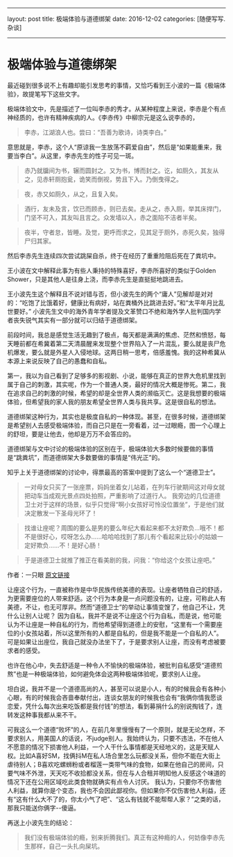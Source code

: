 
---
layout: post
title: 极端体验与道德绑架
date: 2016-12-02
categories: [随便写写.杂谈]

---
# 极端体验与道德绑架


最近碰到很多说不上有趣却能引发思考的事情，又恰巧看到王小波的一篇《极端体验》，故提笔写下这些文字。

极端体验文中，先是描述了一位叫李赤的秀才。从某种程度上来说，李赤是个有点神经质的，也许有精神疾病的人。《李赤传》中柳宗元是这么说李赤的，

> 李赤，江湖浪人也。尝曰：“吾善为歌诗，诗类李白。”

意思就是，李赤，这个人“原谅我一生放荡不羁爱自由”，然后是“如果能重来，我要当李白”。从这里，李赤先生的性子可见一斑。

> 赤乃就牖间为书，辗而圆封之。又为书，博而封之。讫，如厕久，其友从之，见赤轩厕抱瓮，诡笑而倒视，势且下入。乃倒曳得之。

> 夜，赤又如厕久，从之，且复入矣。

> 酒行，友未及言，饮已而顾赤，则已去矣。走从之，赤入厕，举其床捍门，门坚不可入，其友叫且言之。众发墙以入，赤之面陷不洁者半矣。

> 夜半，守者怠，皆睡。及觉，更呼而求之，见其足于厕外，赤死久矣，独得尸归其家。

然后李赤先生连续四次尝试跳屎自杀，终于在经历了重重险阻后死在了粪坑中。

王小波在文中解释此事为有些人秉持的特殊喜好，李赤所喜好的类似于Golden Shower，只是其他人是往身上浇，而李赤先生是直挺挺地跳进去。

王小波先生这个解释且不说对错与否，但小波先生的两个“庸人”见解却是对对的：“吃饱了比饿着好，健康比有病好，站在粪桶外比跳进去好。”和“太平年月比乱世要好。”
小波先生文中的海外青年学者提及文革赞口不绝和海外学人批判国内学者丧失锐气其实有一部分就可以归结于道德绑架。

前段时间，我总是感觉生活无趣到了极点，每天都是满满的焦虑、茫然和愤怒，每天睡前都在希冀着第二天清晨醒来发现整个世界陷入了一片混乱，要么就是丧尸危机爆发，要么就是外星人入侵地球。这两日稍一思考，倍感羞愧。我的这种希冀从本源上来说反映了自己的愚蠢和自私。

第一，我以为自己看到了足够多的影视剧、小说，能够在真正的世界大危机里找到属于自己的刺激，其实呢，作为一个普通人类，最好的情况大概是惨死。第二，我在追求自己的刺激的时候，希望的却是全世界人类的濒临灭亡。这是我想要的极端体验，但希望我的家人我的朋友希望全世界人类与我共享。这是很自私的想法。

道德绑架这种行为，其实也是极度自私的一种体现。甚至，在很多时候，道德绑架是希望别人去感受极端体验，而自己只是在一旁看着，过一过眼瘾，图一个心理上的舒坦，要是让他去，他却是万万不会答应的。

道德绑架与文中讨论的极端体验的区别在于，极端体验大多数时候要做的事情是“跳粪坑”，而道德绑架大多数要做的事情是“伟光正”的。

知乎上关于道德绑架的讨论中，得票最高的答案中提到了这么一个“道德卫士”。

> 一对母女只买了一张座票，妈妈坐着女儿站着，在列车行驶期间这对母女就把动车当成观光景点四处拍照，严重影响了过道行人。
> 我旁边的几位道德卫士对于这样的场景，似乎只觉得“啊小女孩好可怜没位置坐”，于是他们就决定散发一下圣母光环了！

> 找谁让座呢？周围的要么是男的要么年纪大看起来都不太好欺负…哦不！都不是很好心，哎呀怎么办……哈哈哈找到了那儿有个看起来比较小的姑娘一定好欺负……不！是好心肠！

> 于是道德卫士就推了推正在看美剧的我，问我：“你给这个女孩让座吧。”

作者：一只眼 [原文链接]

[原文链接]: https://www.zhihu.com/question/20984435/answer/48190086 

让座这个行为，一直被称作是中华民族传统美德的表现。让座者牺牲自己的舒适，为更需要座位的人带来舒适。这个行为本身是一点问题没有的，让座，可称此人有美德，不让，也无可厚非。然而“道德卫士”的举动让事情变馊了，他自己不让，凭什么让别人让呢？
因为自私，我并不是说不让座这个行为自私，而是说，他可能认为不让座是一种自私的行为，而他希望得到道德上的安慰，“这里有一个需要座位的小女孩站着，所以这里所有的人都是自私的，但是我不能是一个自私的人”。可是如果让出座位，我自己就没办法坐下了，于是要求别人让座，而没有考虑被要求者的感受。

也许在他心中，失去舒适是一种令人不愉快的极端体验，被批判自私感受“道德煎熬”也是一种极端体验，如何避免体会这两种极端体验呢，要求别人让座。

坦白说，我并不是一个道德高尚的人，甚至可以说是小人，有的时候我会有各种小心眼，有的时候我会吝啬奉献付出，连谈女朋友的时候我也会有“我俩你情我愿谈恋爱，凭什么每次出来吃饭都是我付钱”的想法，看到募捐什么的别说掏钱了，连转发这种事我都从来不干。

可我这么一个道德“败坏”的人，在前几年里慢慢有了一个原则，就是无论怎样，不要求别人，用美国人的话说，不judge别人。我始终认为，只要不违法，不在他人不愿意的情况下损害他人利益，一个人干什么事情都是天经地义的，这是天赋人权。比如A喜好SM，找俩抖M在私人场合里怎么玩都没关系，但你不能在大街上虐待别人；B喜欢吃螺蛳粉或者榴莲一类带气味的食物，如果在他自己的房间，只要气味不外泄，天天吃不收拾都没关系，但在与人合租并明知他人反感这个味道的情况下还在公用区域吃此类食物就确实有点令人讨厌。
我认为，只要你不伤害他人利益，就算你是个变态，我也不会因此鄙视你。但如果你不仅伤害他人利益，还有“这有什么大不了的，你太小气了吧”、“这么有钱就不能帮帮人家？”之类的话，那我只能送你俩字--傻逼。

再送上小波先生的结论：

> 我们没有极端体验的瘾，别来折腾我们。真正有这种瘾的人，何妨像李赤先生那样，自己一头扎向屎坑。
